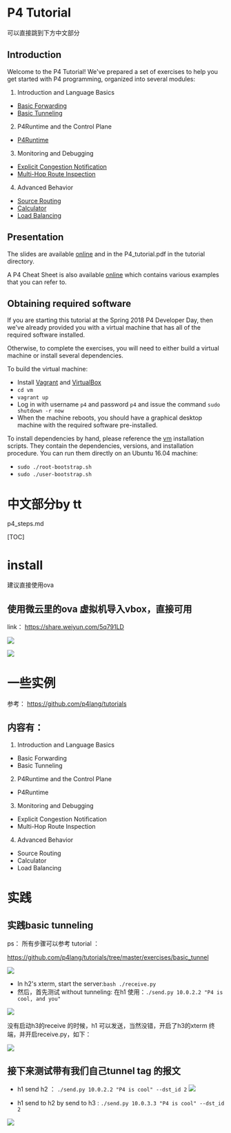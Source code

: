 # P4 Tutorial

可以直接跳到下方中文部分

## Introduction

Welcome to the P4 Tutorial! We've prepared a set of exercises to help
you get started with P4 programming, organized into several modules:

1. Introduction and Language Basics
* [Basic Forwarding](./exercises/basic)
* [Basic Tunneling](./exercises/basic_tunnel)

2. P4Runtime and the Control Plane
* [P4Runtime](./exercises/p4runtime)

3. Monitoring and Debugging
* [Explicit Congestion Notification](./exercises/ecn)
* [Multi-Hop Route Inspection](./exercises/mri)

4. Advanced Behavior
* [Source Routing](./exercises/source_routing)
* [Calculator](./exercises/calc)
* [Load Balancing](./exercises/load_balance)

## Presentation 

The slides are available [online](http://bit.ly/p4d2-2018-spring) and
in the P4_tutorial.pdf in the tutorial directory.

A P4 Cheat Sheet is also available [online](https://drive.google.com/file/d/1Z8woKyElFAOP6bMd8tRa_Q4SA1cd_Uva/view?usp=sharing)
which contains various examples that you can refer to.
        
## Obtaining required software

If you are starting this tutorial at the Spring 2018 P4 Developer Day,
then we've already provided you with a virtual machine that has all of
the required software installed.

Otherwise, to complete the exercises, you will need to either build a
virtual machine or install several dependencies.

To build the virtual machine:
- Install [Vagrant](https://vagrantup.com) and [VirtualBox](https://virtualbox.org)
- `cd vm`
- `vagrant up`
- Log in with username `p4` and password `p4` and issue the command `sudo shutdown -r now`
- When the machine reboots, you should have a graphical desktop machine with the required
software pre-installed.

To install dependencies by hand, please reference the [vm](../vm) installation scripts.
They contain the dependencies, versions, and installation procedure.
You can run them directly on an Ubuntu 16.04 machine:
- `sudo ./root-bootstrap.sh`
- `sudo ./user-bootstrap.sh`


# 中文部分by tt


p4_steps.md

[TOC]

# install 

建议直接使用ova


## 使用微云里的ova 虚拟机导入vbox，直接可用


link： https://share.weiyun.com/5q791LD

![](assets/p4_obtain_required_sw-183d6b7a.png)

![](assets/p4_obtain_required_sw-3d705a49.png)


# 一些实例

参考： https://github.com/p4lang/tutorials

## 内容有：

1. Introduction and Language Basics
- Basic Forwarding
- Basic Tunneling
2. P4Runtime and the Control Plane
- P4Runtime
3. Monitoring and Debugging
- Explicit Congestion Notification
- Multi-Hop Route Inspection
4. Advanced Behavior
- Source Routing
- Calculator
- Load Balancing


# 实践

## 实践basic tunneling

ps： 所有步骤可以参考 tutorial ：

https://github.com/p4lang/tutorials/tree/master/exercises/basic_tunnel

![](assets/p4_runtime_intro-e4089c90.png)

- In h2's xterm, start the server:`bash ./receive.py`
- 然后，首先测试 without tunneling: 在h1 使用：`./send.py 10.0.2.2 "P4 is cool, and you" `

![](assets/p4_runtime_intro-d6ed7144.png)


没有启动h3的receive 的时候，h1 可以发送，当然没错，开启了h3的xterm 终端，并开启receive.py，如下：

![](assets/p4_runtime_intro-57d5ccb3.png)

## 接下来测试带有我们自己tunnel tag 的报文

- h1 send  h2 ：  `./send.py 10.0.2.2 "P4 is cool" --dst_id 2`
![](assets/p4_runtime_intro-2307f675.gif)

- h1 send to h2 by send to h3 :  `./send.py 10.0.3.3 "P4 is cool" --dst_id 2`


![](assets/p4_runtime_intro-91acc7fe.gif)


